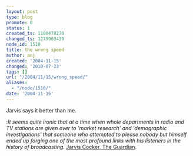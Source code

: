 ```yaml
---
layout: post
type: blog
promote: 0
status: 1
created_ts: 1100478270
changed_ts: 1279903439
node_id: 1510
title: the wrong speed
author: anj
created: '2004-11-15'
changed: '2010-07-23'
tags: []
url: "/2004/11/15/wrong_speed/"
aliases:
  - "/node/1510/"
date: '2004-11-15'
---
```

Jarvis says it better than me.

:_It seems quite ironic that at a time when whole departments in radio and TV stations are given over to 'market research' and 'demographic investigations' that someone who attempted to please nobody but himself ended up forging one of the most profound links with his listeners in the history of broadcasting._ [Jarvis Cocker, The Guardian](http://www.guardian.co.uk/arts/features/story/0,11710,1351094,00.html).
<!--break-->

